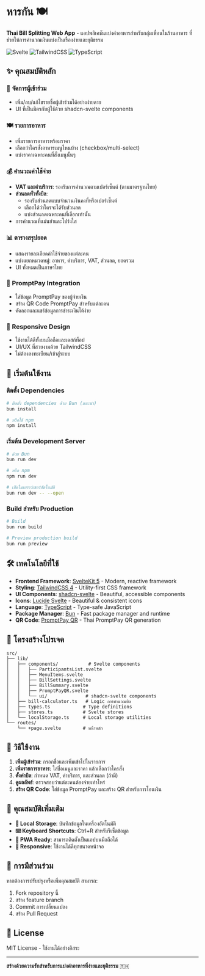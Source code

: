 # หารกัน 🍽️

**Thai Bill Splitting Web App** - แอปพลิเคชันแบ่งค่าอาหารสำหรับกลุ่มเพื่อนในร้านอาหาร ที่ช่วยให้การคำนวณเงินแบ่งเป็นเรื่องง่ายและยุติธรรม

![Svelte](https://img.shields.io/badge/Svelte-5.0-FF3E00?style=for-the-badge&logo=svelte)
![TailwindCSS](https://img.shields.io/badge/TailwindCSS-4.0-38B2AC?style=for-the-badge&logo=tailwind-css)
![TypeScript](https://img.shields.io/badge/TypeScript-5.0-3178C6?style=for-the-badge&logo=typescript)

## ✨ คุณสมบัติหลัก

### 👥 จัดการผู้เข้าร่วม
- เพิ่ม/ลบ/แก้ไขรายชื่อผู้เข้าร่วมได้อย่างง่ายดาย
- UI ที่เป็นมิตรกับผู้ใช้ด้วย shadcn-svelte components

### 🍽️ รายการอาหาร
- เพิ่มรายการอาหารพร้อมราคา
- เลือกว่าใครสั่งอาหารเมนูไหนบ้าง (checkbox/multi-select)
- แบ่งราคาเฉพาะคนที่สั่งเมนูนั้นๆ

### 💰 คำนวณค่าใช้จ่าย
- **VAT และค่าบริการ**: รองรับการคำนวณตามเปอร์เซ็นต์ (ตามมาตรฐานไทย)
- **ส่วนลดทั่วทั้งบิล**:
  - รองรับส่วนลดแบบจำนวนเงินคงที่หรือเปอร์เซ็นต์
  - เลือกได้ว่าใครจะได้รับส่วนลด
  - แบ่งส่วนลดเฉพาะคนที่เลือกเท่านั้น
- การคำนวณที่แม่นยำและโปร่งใส

### 📊 ตารางสรุปยอด
- แสดงรายละเอียดค่าใช้จ่ายของแต่ละคน
- แบ่งแยกหมวดหมู่: อาหาร, ค่าบริการ, VAT, ส่วนลด, ยอดรวม
- UI ทั้งหมดเป็นภาษาไทย

### 📱 PromptPay Integration
- ใส่ข้อมูล PromptPay ของผู้จ่ายเงิน
- สร้าง QR Code PromptPay สำหรับแต่ละคน
- คัดลอกและแชร์ข้อมูลการชำระเงินได้ง่าย

### 📱 Responsive Design
- ใช้งานได้ดีทั้งบนมือถือและเดสก์ท็อป
- UI/UX ที่สวยงามด้วย TailwindCSS
- ไม่ต้องลงทะเบียน/เข้าสู่ระบบ

## 🚀 เริ่มต้นใช้งาน

### ติดตั้ง Dependencies

```bash
# ติดตั้ง dependencies ด้วย Bun (แนะนำ)
bun install

# หรือใช้ npm
npm install
```

### เริ่มต้น Development Server

```bash
# ด้วย Bun
bun run dev

# หรือ npm
npm run dev

# เปิดในเบราว์เซอร์อัตโนมัติ
bun run dev -- --open
```

### Build สำหรับ Production

```bash
# Build
bun run build

# Preview production build
bun run preview
```

## 🛠️ เทคโนโลยีที่ใช้

- **Frontend Framework**: [SvelteKit 5](https://kit.svelte.dev/) - Modern, reactive framework
- **Styling**: [TailwindCSS 4](https://tailwindcss.com/) - Utility-first CSS framework
- **UI Components**: [shadcn-svelte](https://www.shadcn-svelte.com/) - Beautiful, accessible components
- **Icons**: [Lucide Svelte](https://lucide.dev/guide/packages/lucide-svelte) - Beautiful & consistent icons
- **Language**: [TypeScript](https://www.typescriptlang.org/) - Type-safe JavaScript
- **Package Manager**: [Bun](https://bun.sh/) - Fast package manager and runtime
- **QR Code**: [PromptPay QR](https://github.com/dtinth/promptpay-qr) - Thai PromptPay QR generation

## 📁 โครงสร้างโปรเจค

```
src/
├── lib/
│   ├── components/           # Svelte components
│   │   ├── ParticipantsList.svelte
│   │   ├── MenuItems.svelte
│   │   ├── BillSettings.svelte
│   │   ├── BillSummary.svelte
│   │   ├── PromptPayQR.svelte
│   │   └── ui/              # shadcn-svelte components
│   ├── bill-calculator.ts   # Logic การคำนวณบิล
│   ├── types.ts            # Type definitions
│   ├── stores.ts           # Svelte stores
│   └── localStorage.ts     # Local storage utilities
└── routes/
    └── +page.svelte        # หน้าหลัก
```

## 🎯 วิธีใช้งาน

1. **เพิ่มผู้เข้าร่วม**: กรอกชื่อและเพิ่มเข้าไปในรายการ
2. **เพิ่มรายการอาหาร**: ใส่ชื่อเมนูและราคา แล้วเลือกว่าใครสั่ง
3. **ตั้งค่าบิล**: กำหนด VAT, ค่าบริการ, และส่วนลด (ถ้ามี)
4. **ดูผลลัพธ์**: ตรวจสอบว่าแต่ละคนต้องจ่ายเท่าไหร่
5. **สร้าง QR Code**: ใส่ข้อมูล PromptPay และสร้าง QR สำหรับการโอนเงิน

## 🔧 คุณสมบัติเพิ่มเติม

- **💾 Local Storage**: บันทึกข้อมูลในเครื่องอัตโนมัติ
- **⌨️ Keyboard Shortcuts**: Ctrl+R สำหรับรีเซ็ตข้อมูล
- **📱 PWA Ready**: สามารถติดตั้งเป็นแอปบนมือถือได้
- **🌙 Responsive**: ใช้งานได้ดีทุกขนาดหน้าจอ

## 🤝 การมีส่วนร่วม

หากต้องการปรับปรุงหรือเพิ่มคุณสมบัติ สามารถ:

1. Fork repository นี้
2. สร้าง feature branch
3. Commit การเปลี่ยนแปลง
4. สร้าง Pull Request

## 📄 License

MIT License - ใช้งานได้อย่างอิสระ

---

**สร้างด้วยความรักสำหรับการแบ่งค่าอาหารที่ง่ายและยุติธรรม** 🇹🇭
